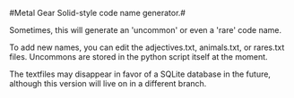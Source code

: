 #Metal Gear Solid-style code name generator.#

Sometimes, this will generate an 'uncommon' or even a 'rare' code name.

To add new names, you can edit the adjectives.txt, animals.txt, or rares.txt files. Uncommons are stored in the python script itself at the moment.

The textfiles may disappear in favor of a SQLite database in the future, although this version will live on in a different branch.
